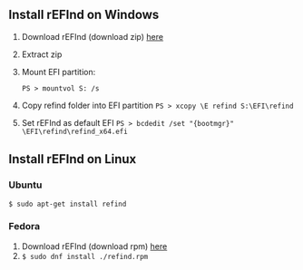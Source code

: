 ## Install rEFInd on Windows

 1. Download rEFInd (download zip) [here](https://sourceforge.net/projects/refind/files/)

 2. Extract zip

 3. Mount EFI partition:
 
    ```PS > mountvol S: /s```

 4. Copy refind folder into EFI partition `PS > xcopy \E refind S:\EFI\refind`

 4. Set rEFInd as default EFI `PS > bcdedit /set "{bootmgr}" \EFI\refind\refind_x64.efi`

## Install rEFInd on Linux

### Ubuntu

  ` $ sudo apt-get install refind `

### Fedora
 1. Download rEFInd (download rpm) [here](https://sourceforge.net/projects/refind/files/)
 2. `$ sudo dnf install ./refind.rpm`

